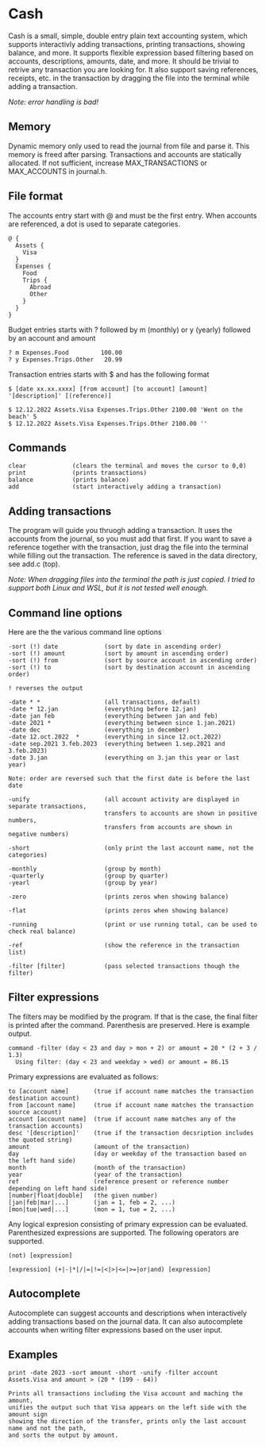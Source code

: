 # Cash

Cash is a small, simple, double entry plain text accounting system, which supports interactivly adding transactions, printing transactions, showing balance, and more. It supports flexible expression based filtering based on accounts, descriptions, amounts, date, and more. It should be trivial to retrive any transaction you are looking for. It also support saving references, receipts, etc. in the transaction by dragging the file into the terminal while adding a transaction.

*Note: error handling is bad!*

## Memory

Dynamic memory only used to read the journal from file and parse it. This memory is freed after parsing. Transactions and accounts are statically allocated. If not sufficient, increase MAX_TRANSACTIONS or MAX_ACCOUNTS  in journal.h. 

## File format

The accounts entry start with @ and must be the first entry. When accounts are referenced, a dot is used to separate categories.

```
@ {
  Assets {
    Visa
  }
  Expenses {
    Food
    Trips {
      Abroad
      Other
    }
  }
}
```

Budget entries starts with ? followed by m (monthly) or y (yearly) followed by an account and amount

```
? m Expenses.Food         100.00
? y Expenses.Trips.Other   20.99
```

Transaction entries starts with $ and has the following format

```
$ [date xx.xx.xxxx] [from account] [to account] [amount] '[description]' [(reference)]

$ 12.12.2022 Assets.Visa Expenses.Trips.Other 2100.00 'Went on the beach' 5
$ 12.12.2022 Assets.Visa Expenses.Trips.Other 2100.00 '' 
```

## Commands

```
clear             (clears the terminal and moves the cursor to 0,0)
print             (prints transactions)
balance           (prints balance)
add               (start interactively adding a transaction)
```

## Adding transactions

The program will guide you thruogh adding a transaction. It uses the accounts from the journal, so you must add that first. If you want to save a reference together with the transaction, just drag the file into the terminal while filling out the transaction. The reference is saved in the data directory, see add.c (top).

*Note: When dragging files into the terminal the path is just copied. I tried to support both Linux and WSL, but it is not tested well enough.*

## Command line options

Here are the the various command line options

```
-sort (!) date             (sort by date in ascending order)
-sort (!) amount           (sort by amount in ascending order)
-sort (!) from             (sort by source account in ascending order)
-sort (!) to               (sort by destination account in ascending order)

! reverses the output
```

```
-date * *                  (all transactions, default)
-date * 12.jan             (everything before 12.jan)
-date jan feb              (everything between jan and feb)
-date 2021 *               (everything between since 1.jan.2021)
-date dec                  (everything in december)
-date 12.oct.2022  *       (everything in since 12.oct.2022)
-date sep.2021 3.feb.2023  (everything between 1.sep.2021 and 3.feb.2023)
-date 3.jan                (everything on 3.jan this year or last year)

Note: order are reversed such that the first date is before the last date
```

```
-unify                     (all account activity are displayed in separate transactions,
                           transfers to accounts are shown in positive numbers,
                           transfers from accounts are shown in negative numbers)
```

```
-short                     (only print the last account name, not the categories)
```

```
-monthly                   (group by month)
-quarterly                 (group by quarter)
-yearl                     (group by year)
```

```
-zero                      (prints zeros when showing balance)
```

```
-flat                      (prints zeros when showing balance)
```

```
-running                   (print or use running total, can be used to check real balance)
```

```
-ref                       (show the reference in the transaction list)
```

```
-filter [filter]           (pass selected transactions though the filter)
```

## Filter expressions

The filters may be modified by the program. If that is the case, the final filter is printed after the command. Parenthesis are preserved. Here is example output.

```
command -filter (day < 23 and day > mon + 2) or amount = 20 * (2 + 3 / 1.3)
  Using filter: (day < 23 and weekday > wed) or amount = 86.15
```

Primary expressions are evaluated as follows:

```
to [account name]       (true if account name matches the transaction destination account)
from [account name]     (true if account name matches the transaction source account)
account [account name]  (true if account name matches any of the transaction accounts)
desc '[description]'    (true if the transaction decsription includes the quoted string)
amount                  (amount of the transaction)
day                     (day or weekday of the transaction based on the left hand side)
month                   (month of the transaction)
year                    (year of the transaction)
ref                     (reference present or reference number depending on left hand side)
[number|float|double]   (the given number)
[jan|feb|mar|...]       (jan = 1, feb = 2, ...)
[mon|tue|wed|...]       (mon = 1, tue = 2, ...)
```

Any logical expresion consisting of primary expression can be evaluated. Parenthesized expressions are supported. The following operators are supported.

```
(not) [expression]
```

```
[expression] (+|-|*|/|=|!=|<|>|<=|>=|or|and) [expression]
```

## Autocomplete

Autocomplete can suggest accounts and descriptions when interactively adding transactions based on the journal data. It can also autocomplete accounts when writing filter expressions based on the user input.

## Examples

```
print -date 2023 -sort amount -short -unify -filter account Assets.Visa and amount > (20 * (199 - 64))

Prints all transactions including the Visa account and maching the amount, 
unifies the output such that Visa appears on the left side with the amount sign
showing the direction of the transfer, prints only the last account name and not the path, 
and sorts the output by amount.
```
